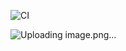 ![CI](https://github.com/Mohithub123/software-engg-lab/actions/workflows/ci.yml/badge.svg)


![Uploading image.png…]()






